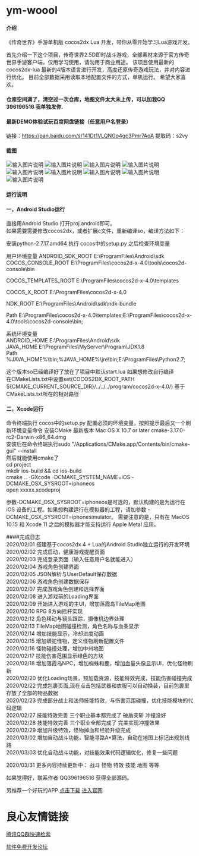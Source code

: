 # ym-woool

#### 介绍
《传奇世界》手游单机版  cocos2dx Lua 开发，带你从零开始学习Lua游戏开发。

首先介绍一下这个项目，传奇世界2.5D即时战斗游戏，全部素材来源于官方传奇世界手游客户端，仅用学习使用，请勿用于商业用途。
该项目使用最新的cocos2dx-lua 最新的4版本语言进行开发，高度还原传奇游戏玩法，并对内容进行优化。
目前全部数据采用读取本地配置文件的方式，单机运行。
希望大家喜欢。

#### 仓库空间满了，清空过一次仓库，地图文件太大未上传，可以加我QQ 396196516 我单独发你.  

#### 最新DEMO体验试玩百度网盘链接（任意用户名登录）
链接：https://pan.baidu.com/s/141Dt1VLQNGo4gc3Pmr7AoA 
提取码：s2vy

#### 截图  
![输入图片说明](https://images.gitee.com/uploads/images/2020/0229/145737_58dfa90c_1461204.jpeg "1.jpg")
![输入图片说明](https://images.gitee.com/uploads/images/2020/0229/145745_e276423e_1461204.jpeg "2.jpg")
![输入图片说明](https://images.gitee.com/uploads/images/2020/0229/145753_6dbe7588_1461204.jpeg "3.jpg")
![输入图片说明](https://images.gitee.com/uploads/images/2020/0229/145801_83f02a36_1461204.jpeg "4.jpg")
![输入图片说明](https://images.gitee.com/uploads/images/2020/0229/145811_9b55da3e_1461204.jpeg "5.jpg")
![输入图片说明](https://images.gitee.com/uploads/images/2020/0229/145820_c5e61d2c_1461204.jpeg "6.jpg")
![输入图片说明](https://images.gitee.com/uploads/images/2020/0229/145827_69870a7d_1461204.jpeg "7.jpg")
![输入图片说明](https://images.gitee.com/uploads/images/2020/0229/145834_204da064_1461204.jpeg "8.jpg")
![输入图片说明](https://images.gitee.com/uploads/images/2020/0229/145841_e8a007dc_1461204.jpeg "9.jpg")

#### 运行说明
#### 一，Android Studio运行  

直接用Android Studio 打开proj.android即可。  
如果需要需要修改cocos2dx，或者扩展c文件，重新编译so，编译方法如下：  

安装python-2.7.17.amd64
执行 cocos中的setup.py
之后检查环境变量

用户环境变量
ANDROID_SDK_ROOT   E:\ProgramFiles\Android\sdk
COCOS_CONSOLE_ROOT E:\ProgramFiles\cocos2d-x-4.0\tools\cocos2d-console\bin

COCOS_TEMPLATES_ROOT  E:\ProgramFiles\cocos2d-x-4.0\templates  

COCOS_X_ROOT E:\ProgramFiles\cocos2d-x-4.0  

NDK_ROOT E:\ProgramFiles\Android\sdk\ndk-bundle  

Path  E:\ProgramFiles\cocos2d-x-4.0\templates;E:\ProgramFiles\cocos2d-x-4.0\tools\cocos2d-console\bin;  

系统环境变量  
ANDROID_HOME E:\ProgramFiles\Android\sdk  
JAVA_HOME E:\ProgramFiles\MyServer\Program\JDK1.8  
Path %JAVA_HOME%\bin;%JAVA_HOME%\jre\bin;E:\ProgramFiles\Python2.7;  

这个版本so已经编译好了放在了项目中默认start.lua 如果想修改自行编译  
在CMakeLists.txt中设置set(COCOS2DX_ROOT_PATH ${CMAKE_CURRENT_SOURCE_DIR}/../../../program/cocos2d-x-4.0/)
基于CMakeLists.txt所在的相对路径

#### 二，Xcode运行
命令终端执行 cocos中的setup.py 配置必须的环境变量，按照提示最后又一个刷新环境变量命令
安装CMake 最新版本 Mac OS X 10.7 or later	cmake-3.17.0-rc2-Darwin-x86_64.dmg   
安装后在命令终端执行sudo "/Applications/CMake.app/Contents/bin/cmake-gui" --install   
然后就能使用cmake了    
cd project  
mkdir ios-build && cd ios-build  
cmake .. -GXcode -DCMAKE_SYSTEM_NAME=iOS -DCMAKE_OSX_SYSROOT=iphoneos  
open xxxxx.xcodeproj  

参数-DCMAKE_OSX_SYSROOT=iphoneos是可选的，默认构建的是为运行在 iOS 设备的工程。如果想构建运行在模拟器的工程，请加参数 -DCMAKE_OSX_SYSROOT=iphonesimulator。 需要注意的是，只有在 MacOS 10.15 和 Xcode 11 之后的模拟器才能支持运行 Apple Metal 应用。  

####完成日志  
2020/02/01 搭建基于cocos2dx 4 + Lua的Android Studio独立运行的开发环境  
2020/02/02 完成启动，健康游戏提醒页面  
2020/02/03 完成登录页面（输入任意用户名就能进入）  
2020/02/04 游戏角色创建界面  
2020/02/05 JSON解析与UserDefault保存数据    
2020/02/06 游戏角色创建数据保存    
2020/02/07 完成游戏角色创建和选择界面  
2020/02/08 进入游戏前的Loading界面  
2020/02/09 开始进入游戏的主UI，增加落霞岛TileMap地图   
2020/02/10 RPG 8方向摇杆实现  
2020/02/12 角色移动与镜头跟踪，摄像机边界处理  
2020/02/13 TileMap地图碰撞检测，角色名称与血条显示  
2020/02/14 增加技能显示，冷却进度动画  
2020/02/15 增加蟒蛇怪物，定义怪物刷新配置文件  
2020/02/16 怪物碰撞处理，增加中州地图  
2020/02/17 技能伤害范围显示绿色的方块  
2020/02/18 增加落霞岛NPC，增加蜘蛛和鹿，增加血量头像显示UI，优化怪物刷新   
2020/02/20 优化Loading场景，预加载资源，技能特效完成，技能伤害碰撞完成    
2020/02/22 完成包裹页面,现在点击包括武器和衣服可以自动换装，目前包裹里存放了全部的物品数据   
2020/02/23 完成部分战士和法师技能特效，与伤害范围碰撞，优化技能模块的代码逻辑   
2020/02/27 技能特效完善 三个职业基本都完成了 破盾突斩 冲撞没好       
2020/02/28 技能特效完善 三个职业全部完成了 完美实现冲撞效果   
2020/02/29 增加升级特效，怪物掉血和经验升级完成   
2020/03/02 增加自动战斗功能，智能寻路A*算法，自动在地图上标记出规划线路  
2020/03/03 优化自动战斗功能，对技能效果代码逻辑优化，修复一些问题  

2020/03/31 更多内容持续更新中： 战斗 怪物  特效  技能 地图 等等  

如果觉得好，联系作者 QQ396196516 获得全部源码。  

另推荐一个好玩的APP [点击下载](http://u.720life.cn/g/a640c116c30c58c76854fd8904ae3091160ca4f7e392e5c4ad2093ec564cfbf58c91753fd54aa0fa3b2d01f5e8b8bbd6479026f47c1ec1242dc997c511c8af47)   [进入官网](http://u.720life.cn/g/f2b093915ff1ca4f68f255281a455f3b9e7e0297bb6e7e733e559a11767bf1c2) 



 # 良心友情链接

[腾讯QQ群快速检索](http://u.720life.cn/s/8cf73f7c)

[软件免费开发论坛](http://u.720life.cn/s/bbb01dc0)